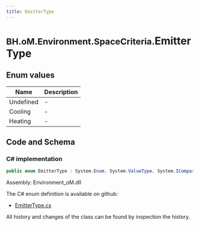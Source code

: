 ```yaml
---
title: EmitterType
---
```


# <small>BH.oM.Environment.SpaceCriteria.</small>**EmitterType**



## Enum values

| Name            | Description                                                    |
|-----------------|----------------------------------------------------------------|
| Undefined |  -  |
| Cooling |  -  |
| Heating |  -  |


## Code and Schema

### C# implementation

``` C# title="C#"
public enum EmitterType : System.Enum, System.ValueType, System.IComparable, System.ISpanFormattable, System.IFormattable, System.IConvertible
```

Assembly: Environment_oM.dll

The C# enum definition is available on github:

- [EmitterType.cs](https://github.com/BHoM/BHoM/blob/develop/Environment_oM/SpaceCriteria\Enums\EmitterType.cs)

All history and changes of the class can be found by inspection the history.
